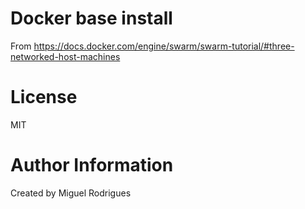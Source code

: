 # Docker base install
From  https://docs.docker.com/engine/swarm/swarm-tutorial/#three-networked-host-machines

# License

MIT

# Author Information

Created by Miguel Rodrigues

